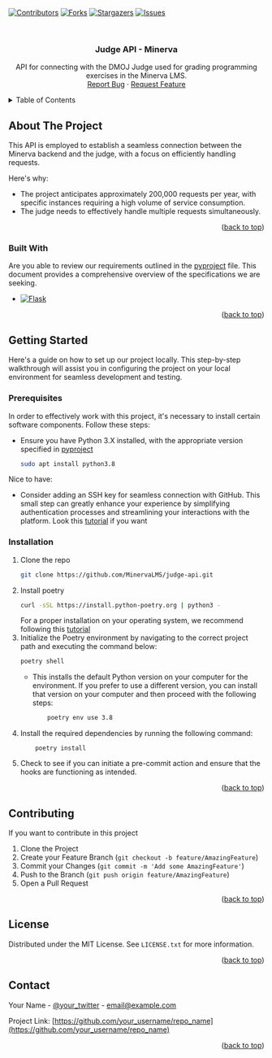 <!-- Improved compatibility of back to top link: See: https://github.com/othneildrew/Best-README-Template/pull/73 -->
<a name="Judge - API"></a>
<!--
*** Thanks for checking out the Best-README-Template. If you have a suggestion
*** that would make this better, please fork the repo and create a pull request
*** or simply open an issue with the tag "enhancement".
*** Don't forget to give the project a star!
*** Thanks again! Now go create something AMAZING! :D
-->



<!-- PROJECT SHIELDS -->
<!--
*** I'm using markdown "reference style" links for readability.
*** Reference links are enclosed in brackets [ ] instead of parentheses ( ).
*** See the bottom of this document for the declaration of the reference variables
*** for contributors-url, forks-url, etc. This is an optional, concise syntax you may use.
*** https://www.markdownguide.org/basic-syntax/#reference-style-links
-->
[![Contributors][contributors-shield]][contributors-url]
[![Forks][forks-shield]][forks-url]
[![Stargazers][stars-shield]][stars-url]
[![Issues][issues-shield]][issues-url]


<!-- PROJECT LOGO -->
<br />
<div align="center">

  <h3 align="center">Judge API - Minerva</h3>

  <p align="center">
    API for connecting with the DMOJ Judge used for grading programming exercises in the Minerva LMS.
    <br />
    <a href="https://github.com/MinervaLMS/judge-api/issues">Report Bug</a>
    ·
    <a href="https://github.com/MinervaLMS/judge-api/issues">Request Feature</a>
  </p>
</div>



<!-- TABLE OF CONTENTS -->
<details>
  <summary>Table of Contents</summary>
  <ol>
    <li>
      <a href="#about-the-project">About The Project</a>
      <ul>
        <li><a href="#built-with">Built With</a></li>
      </ul>
    </li>
    <li>
      <a href="#getting-started">Getting Started</a>
      <ul>
        <li><a href="#prerequisites">Prerequisites</a></li>
        <li><a href="#installation">Installation</a></li>
      </ul>
    </li>
    <li><a href="#contributing">Contributing</a></li>
    <li><a href="#license">License</a></li>
    <li><a href="#contact">Contact</a></li>
  </ol>
</details>



<!-- ABOUT THE PROJECT -->
## About The Project

This API is employed to establish a seamless connection between the Minerva backend and the judge, with a focus on efficiently handling requests.

Here's why:

- The project anticipates approximately 200,000 requests per year, with specific instances requiring a high volume of service consumption.
- The judge needs to effectively handle multiple requests simultaneously.


<p align="right">(<a href="#readme-top">back to top</a>)</p>



### Built With

Are you able to review our requirements outlined in the [pyproject](https://github.com/MinervaLMS/judge-api/blob/develop/pyproject.toml) file. This document provides a comprehensive overview of the specifications we are seeking.

* [![Flask][Flask.com]][Flask-url]


<p align="right">(<a href="#readme-top">back to top</a>)</p>

<!-- GETTING STARTED -->
## Getting Started

Here's a guide on how to set up our project locally. This step-by-step walkthrough will assist you in configuring the project on your local environment for seamless development and testing.

### Prerequisites

In order to effectively work with this project, it's necessary to install certain software components. Follow these steps:

* Ensure you have Python 3.X installed, with the appropriate version specified in [pyproject](https://github.com/MinervaLMS/judge-api/blob/develop/pyproject.toml)

  ```sh
  sudo apt install python3.8
  ```

Nice to have:
- Consider adding an SSH key for seamless connection with GitHub. This small step can greatly enhance your experience by simplifying authentication processes and streamlining your interactions with the platform. Look this [tutorial](https://www.youtube.com/watch?v=8X4u9sca3Io) if you want

### Installation

1. Clone the repo
   ```sh
   git clone https://github.com/MinervaLMS/judge-api.git
   ```
2. Install poetry
   ```sh
   curl -sSL https://install.python-poetry.org | python3 -
   ```
    For a proper installation on your operating system, we recommend following this [tutorial](https://python-poetry.org/docs/)
3. Initialize the Poetry environment by navigating to the correct project path and executing the command below:
   ```sh
   poetry shell
   ```
    - This installs the default Python version on your computer for the environment. If you prefer to use a different version, you can install that version on your computer and then proceed with the following steps:
        ```sh
            poetry env use 3.8
        ```
4. Install the required dependencies by running the following command:
    ```
        poetry install
    ```
5. Check to see if you can initiate a pre-commit action and ensure that the hooks are functioning as intended.

<p align="right">(<a href="#readme-top">back to top</a>)</p>

<!-- CONTRIBUTING -->
## Contributing

If you want to contribute in this project

1. Clone the Project
2. Create your Feature Branch (`git checkout -b feature/AmazingFeature`)
3. Commit your Changes (`git commit -m 'Add some AmazingFeature'`)
4. Push to the Branch (`git push origin feature/AmazingFeature`)
5. Open a Pull Request

<p align="right">(<a href="#readme-top">back to top</a>)</p>


<!-- LICENSE -->
## License

Distributed under the MIT License. See `LICENSE.txt` for more information.

<p align="right">(<a href="#readme-top">back to top</a>)</p>


<!-- CONTACT -->
## Contact

Your Name - [@your_twitter](https://twitter.com/your_username) - email@example.com

Project Link: [https://github.com/your_username/repo_name](https://github.com/your_username/repo_name)

<p align="right">(<a href="#readme-top">back to top</a>)</p>



<!-- MARKDOWN LINKS & IMAGES -->
<!-- https://www.markdownguide.org/basic-syntax/#reference-style-links -->
[contributors-shield]: https://img.shields.io/github/contributors/othneildrew/Best-README-Template.svg?style=for-the-badge
[contributors-url]: https://github.com/MinervaLMS/judge-api/graphs/contributors
[forks-shield]: https://img.shields.io/github/forks/othneildrew/Best-README-Template.svg?style=for-the-badge
[forks-url]: https://github.com/othneildrew/Best-README-Template/network/members
[stars-shield]: https://img.shields.io/github/stars/othneildrew/Best-README-Template.svg?style=for-the-badge
[stars-url]: https://github.com/MinervaLMS/judge-api/stargazers
[issues-shield]: https://img.shields.io/github/issues/othneildrew/Best-README-Template.svg?style=for-the-badge
[issues-url]: https://github.com/MinervaLMS/judge-api/issues
[license-shield]: https://img.shields.io/github/license/othneildrew/Best-README-Template.svg?style=for-the-badge
[license-url]: https://github.com/othneildrew/Best-README-Template/blob/master/LICENSE.txt
[linkedin-shield]: https://img.shields.io/badge/-LinkedIn-black.svg?style=for-the-badge&logo=linkedin&colorB=555
[linkedin-url]: https://linkedin.com/in/othneildrew
[product-screenshot]: images/screenshot.png
[JQuery-url]: https://jquery.com
[Flask.com]: https://img.shields.io/badge/Flask-000000?style=for-the-badge&logo=flask&logoColor=white
[Flask-url]: https://flask.palletsprojects.com/en/2.3.x/
